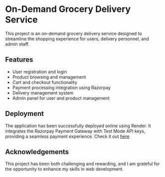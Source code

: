 # On-Demand Grocery Delivery Service

This project is an on-demand grocery delivery service designed to streamline the shopping experience for users, delivery personnel, and admin staff.

## Features

- User registration and login
- Product browsing and management
- Cart and checkout functionality
- Payment processing integration using Razorpay
- Delivery management system
- Admin panel for user and product management

## Deployment

The application has been successfully deployed online using Render. It integrates the Razorpay Payment Gateway with Test Mode API keys, providing a seamless payment experience.
Check it out [here](https://grocerydeliveryapi.onrender.com)

## Acknowledgements

This project has been both challenging and rewarding, and I am grateful for the opportunity to enhance my skills in web development.
